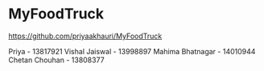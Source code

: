 # MyFoodTruck
https://github.com/priyaakhauri/MyFoodTruck

Priya - 13817921
Vishal Jaiswal - 13998897
Mahima Bhatnagar - 14010944
Chetan Chouhan - 13808377
